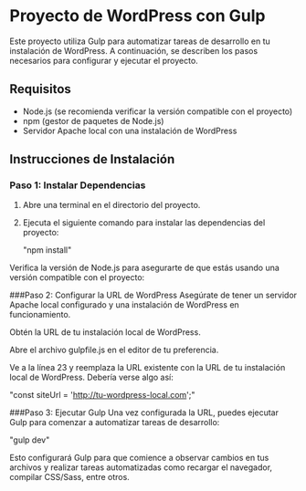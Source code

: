 # Proyecto de WordPress con Gulp

Este proyecto utiliza Gulp para automatizar tareas de desarrollo en tu instalación de WordPress. A continuación, se describen los pasos necesarios para configurar y ejecutar el proyecto.

## Requisitos

- Node.js (se recomienda verificar la versión compatible con el proyecto)
- npm (gestor de paquetes de Node.js)
- Servidor Apache local con una instalación de WordPress

## Instrucciones de Instalación

### Paso 1: Instalar Dependencias

1. Abre una terminal en el directorio del proyecto.
2. Ejecuta el siguiente comando para instalar las dependencias del proyecto:

   
   "npm install"

Verifica la versión de Node.js para asegurarte de que estás usando una versión compatible con el proyecto:


###Paso 2: Configurar la URL de WordPress
Asegúrate de tener un servidor Apache local configurado y una instalación de WordPress en funcionamiento.

Obtén la URL de tu instalación local de WordPress.

Abre el archivo gulpfile.js en el editor de tu preferencia.

Ve a la línea 23 y reemplaza la URL existente con la URL de tu instalación local de WordPress. Debería verse algo así:
   
   "const siteUrl = 'http://tu-wordpress-local.com';"

###Paso 3: Ejecutar Gulp
 Una vez configurada la URL, puedes ejecutar Gulp para comenzar a automatizar tareas de desarrollo:


"gulp dev"


Esto configurará Gulp para que comience a observar cambios en tus archivos y realizar tareas automatizadas como recargar el navegador, compilar CSS/Sass, entre otros.
